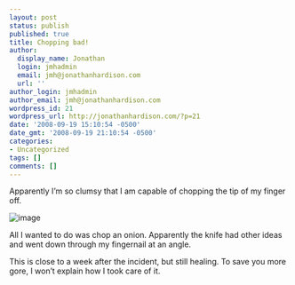 ```yaml
---
layout: post
status: publish
published: true
title: Chopping bad!
author:
  display_name: Jonathan
  login: jmhadmin
  email: jmh@jonathanhardison.com
  url: ''
author_login: jmhadmin
author_email: jmh@jonathanhardison.com
wordpress_id: 21
wordpress_url: http://jonathanhardison.com/?p=21
date: '2008-09-19 15:10:54 -0500'
date_gmt: '2008-09-19 21:10:54 -0500'
categories:
- Uncategorized
tags: []
comments: []
---
```

Apparently I’m so clumsy that I am capable of chopping the tip of my finger off.

![image]({{site.base}}/imagecontent/2008/09/p-640-480-656a7803-158a-410c-811a-92c1bb0a16b7.jpeg)

All I wanted to do was chop an onion. Apparently the knife had other ideas and went down through my fingernail at an angle.

This is close to a week after the incident, but still healing. To save you more gore, I won’t explain how I took care of it.

